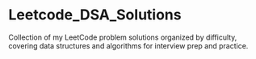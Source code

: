 # Leetcode_DSA_Solutions
Collection of my LeetCode problem solutions organized by difficulty, covering data structures and algorithms for interview prep and practice.
